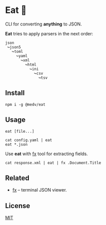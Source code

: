 # Eat 🧀

CLI for converting **anything** to JSON. 

**Eat** tries to apply 
parsers in the next order:

```
json
 ↪json5
   ↪toml
     ↪yaml
       ↪xml
         ↪html
           ↪ini
             ↪csv
               ↪tsv
```

## Install

```
npm i -g @medv/eat
```

## Usage

```
eat [file...]

cat config.yaml | eat
eat *.json
```

Use **eat** with [fx](https://github.com/antonmedv/fx) tool for extracting fields.

```
cat response.xml | eat | fx .Document.Title
```

## Related

* [fx](https://github.com/antonmedv/fx) – terminal JSON viewer.

## License

[MIT](LICENSE)

